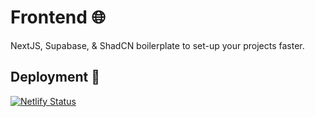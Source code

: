# Frontend 🌐

NextJS, Supabase, & ShadCN boilerplate to set-up your projects faster.

## Deployment 🤖

[![Netlify Status](https://api.netlify.com/api/v1/badges/e59d9fd1-0590-4c43-a861-29d3bd6d50d0/deploy-status)](https://app.netlify.com/sites/getmint/deploys)
